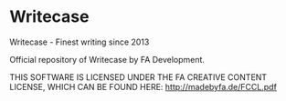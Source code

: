 # Writecase
Writecase - Finest writing since 2013

Official repository of Writecase by FA Development.

THIS SOFTWARE IS LICENSED UNDER THE FA CREATIVE CONTENT LICENSE, WHICH CAN BE FOUND HERE:
http://madebyfa.de/FCCL.pdf
